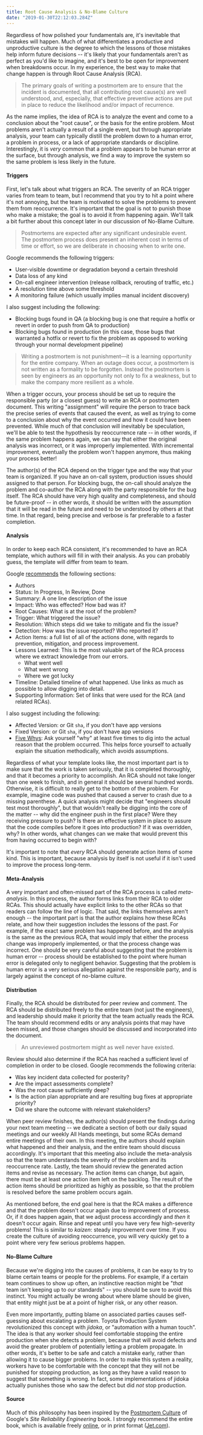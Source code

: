 ```yaml
---
title: Root Cause Analysis & No-Blame Culture
date: "2019-01-30T22:12:03.284Z"
---
```


Regardless of how polished your fundamentals are, it's inevitable that mistakes will happen. Much of what differentiates a productive and unproductive culture is the degree to which the lessons of those mistakes help inform future decisions -- it's likely that your fundamentals aren't as perfect as you'd like to imagine, and it's best to be open for improvement when breakdowns occur. In my experience, the best way to make that change happen is through Root Cause Analysis (RCA).

> The primary goals of writing a postmortem are to ensure that the incident is documented, that all contributing root cause(s) are well understood, and, especially, that effective preventive actions are put in place to reduce the likelihood and/or impact of recurrence.

As the name implies, the idea of RCA is to analyze the event and come to a conclusion about the "root cause", or the basis for the entire problem. Most problems aren't actually a result of a single event, but through appropriate analysis, your team can typically distill the problem down to a human error, a problem in process, or a lack of appropriate standards or discipline. Interestingly, it is _very_ common that a problem appears to be human error at the surface, but through analysis, we find a way to improve the system so the same problem is less likely in the future.

#### Triggers

First, let's talk about what triggers an RCA. The severity of an RCA trigger varies from team to team, but I recommend that you try to hit a point where it's not annoying, but the team is motivated to solve the problems to prevent them from reoccurrence. It's important that the goal is not to punish those who make a mistake; the goal is to avoid it from happening again. We'll talk a bit further about this concept later in our discussion of No-Blame Culture.

> Postmortems are expected after any significant undesirable event. The postmortem process does present an inherent cost in terms of time or effort, so we are deliberate in choosing when to write one.

Google recommends the following triggers:

- User-visible downtime or degradation beyond a certain threshold
- Data loss of any kind
- On-call engineer intervention (release rollback, rerouting of traffic, etc.)
- A resolution time above some threshold
- A monitoring failure (which usually implies manual incident discovery)

I also suggest including the following:

- Blocking bugs found in QA (a blocking bug is one that require a hotfix or revert in order to push from QA to production)
- Blocking bugs found in production (in this case, those bugs that warranted a hotfix or revert to fix the problem as opposed to working through your normal development pipeline)

> Writing a postmortem is not punishment—it is a learning opportunity for the entire company. When an outage does occur, a postmortem is not written as a formality to be forgotten. Instead the postmortem is seen by engineers as an opportunity not only to fix a weakness, but to make the company more resilient as a whole.

When a trigger occurs, your process should be set up to require the responsible party (or a closest guess) to write an RCA or postmortem document. This writing "assignment" will require the person to trace back the precise series of events that caused the event, as well as trying to come to a conclusion about why the event occurred and how it could have been prevented. While much of that conclusion will inevitably be speculation, we'll be able to test the hypothesis by reoccurrence rate -- in other words, if the same problem happens again, we can say that either the original analysis was incorrect, or it was improperly implemented. With incremental improvement, eventually the problem won't happen anymore, thus making your process better!

The author(s) of the RCA depend on the trigger type and the way that your team is organized. If you have an on-call system, production issues should assigned to that person. For blocking bugs, the on-call should analyze the problem and co-author the RCA along with the party responsible for the bug itself. The RCA should have very high quality and completeness, and should be future-proof -- in other words, it should be written with the assumption that it will be read in the future and need to be understood by others at that time. In that regard, being precise and verbose is far preferable to a faster completion.

#### Analysis

In order to keep each RCA consistent, it's recommended to have an RCA template, which authors will fill in with their analysis. As you can probably guess, the template will differ from team to team.

Google [recommends](https://landing.google.com/sre/sre-book/chapters/postmortem/) the following sections:

- Authors
- Status: In Progress, In Review, Done
- Summary: A one line description of the issue
- Impact: Who was effected? How bad was it?
- Root Causes: What is at the root of the problem?
- Trigger: What triggered the issue?
- Resolution: Which steps did we take to mitigate and fix the issue?
- Detection: How was the issue reported? Who reported it?
- Action Items: a full list of all of the actions done, with regards to prevention, mitigation, and process improvement.
- Lessons Learned: This is the most valuable part of the RCA process where we extract knowledge from our errors.
  - What went well
  - What went wrong
  - Where we got lucky
- Timeline: Detailed timeline of what happened. Use links as much as possible to allow digging into detail.
- Supporting Information: Set of links that were used for the RCA (and related RCAs).

I also suggest including the following:

- Affected Version: or Git `sha`, if you don't have app versions
- Fixed Version: or Git `sha`, if you don't have app versions
- [Five Whys](https://en.wikipedia.org/wiki/5_Whys): Ask yourself "why" at least five times to dig into the actual reason that the problem occurred. This helps force yourself to actually explain the situation methodically, which avoids assumptions.

Regardless of what your template looks like, the most important part is to make sure that the work is taken seriously, that it is completed thoroughly, and that it becomes a priority to accomplish. An RCA should not take longer than one week to finish, and in general it should be several hundred words. Otherwise, it is difficult to really get to the bottom of the problem. For example, imagine code was pushed that caused a server to crash due to a missing parenthese. A quick analysis might decide that "engineers should test most thoroughly", but that wouldn't really be digging into the core of the matter -- why did the engineer push in the first place? Were they receiving pressure to push? Is there an effective system in place to assure that the code compiles before it goes into production? If it was overridden, why? In other words, what changes can we make that would prevent this from having occurred to begin with?

It's important to note that _every_ RCA should generate action items of some kind. This is important, because analysis by itself is not useful if it isn't used to improve the process long-term.

#### Meta-Analysis

A very important and often-missed part of the RCA process is called _meta-analysis_. In this process, the author forms links from their RCA to older RCAs. This should actually have explicit links to the other RCAs so that readers can follow the line of logic. That said, the links themselves aren't enough -- the important part is that the author explains how these RCAs relate, and how their suggestion includes the lessons of the past. For example, if the exact same problem has happened before, and the analysis is the same as the previous RCA, that would imply that either the process change was improperly implemented, or that the process change was incorrect. One should be very careful about suggesting that the problem is human error -- process should be established to the point where human error is delegated only to negligent behavior. Suggesting that the problem is human error is a very serious allegation against the responsible party, and is largely against the concept of no-blame culture.

#### Distribution

Finally, the RCA should be distributed for peer review and comment. The RCA should be distributed freely to the entire team (not just the engineers), and leadership should make it priority that the team actually reads the RCA. The team should recommend edits or any analysis points that may have been missed, and those changes should be discussed and incorporated into the document.

> An unreviewed postmortem might as well never have existed.

Review should also determine if the RCA has reached a sufficient level of completion in order to be closed. Google recommends the following criteria:

- Was key incident data collected for posterity?
- Are the impact assessments complete?
- Was the root cause sufficiently deep?
- Is the action plan appropriate and are resulting bug fixes at appropriate priority?
- Did we share the outcome with relevant stakeholders?

When peer review finishes, the author(s) should present the findings during your next team meeting -- we dedicate a section of both our daily squad meetings and our weekly All Hands meetings, but some RCAs demand entire meetings of their own. In this meeting, the authors should explain what happened and their analysis, and the entire team should discuss accordingly. It's important that this meeting also include the meta-analysis so that the team understands the severity of the problem and its reoccurrence rate. Lastly, the team should review the generated action items and revise as necessary. The action items can change, but again, there must be at least one action item left on the backlog. The result of the action items should be prioritized as highly as possible, so that the problem is resolved before the same problem occurs again.

As mentioned before, the end goal here is that the RCA makes a difference and that the problem doesn't occur again due to improvement of process. Or, if it does happen again, that we adjust process accordingly and _then_ it doesn't occur again. Rinse and repeat until you have very few high-severity problems! This is similar to _kaizen_: steady improvement over time. If you create the culture of avoiding reoccurrence, you will very quickly get to a point where very few serious problems happen.

#### No-Blame Culture

Because we're digging into the causes of problems, it can be easy to try to blame certain teams or people for the problems. For example, if a certain team continues to show up often, an instinctive reaction might be "_that_ team isn't keeping up to _our_ standards" -- you should be sure to avoid this instinct. You might actually be wrong about where blame should be given, that entity might just be at a point of higher risk, or any other reason.

Even more importantly, putting blame on associated parties causes self-guessing about escalating a problem. Toyota Production System revolutionized this concept with _jidoka_, or "automation with a human touch". The idea is that any worker should feel comfortable stopping the entire production when she detects a problem, because that will avoid defects and avoid the greater problem of potentially letting a problem propagate. In other words, it's better to be safe and catch a mistake early, rather than allowing it to cause bigger problems. In order to make this system a reality, workers have to be comfortable with the concept that they will not be punished for stopping production, as long as they have a valid reason to suggest that something is wrong. In fact, some implementations of jidoka actually punishes those who saw the defect but did _not_ stop production.

#### Source

Much of this philosophy has been inspired by the [Postmortem Culture](https://landing.google.com/sre/sre-book/chapters/postmortem-culture/) of Google's _Site Reliability Engineering_ book. I strongly recommend the entire book, which is available freely [online](https://landing.google.com/sre/books/), or in print format ([Jet.com](https://jet.com/product/Site-Reliability-Engineering-How-Google-Runs-Production-Systems/a7bf4d6d4fb9415bb12f376ee4840fa9)).
